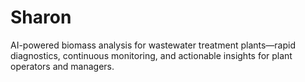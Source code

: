 # Sharon
AI-powered biomass analysis for wastewater treatment plants—rapid diagnostics, continuous monitoring, and actionable insights for plant operators and managers.
